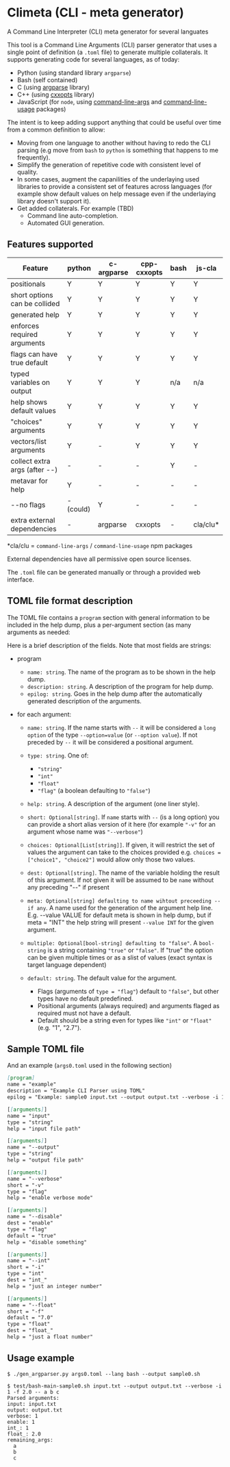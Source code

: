 # Climeta (CLI - meta generator)

A Command Line Interpreter (CLI) meta generator for several languates

This tool is a Command Line Arguments (CLI) parser generator that uses a single point of definition (a `.toml` file) to generate multiple collaterals. It supports generating code for several languages, as of today:

- Python (using standard library `argparse`)
- Bash (self contained)
- C (using [argparse](https://github.com/cofyc/argparse) library)
- C++ (using [cxxopts](https://github.com/jarro2783/cxxopts) library)
- JavaScript (for `node`, using [command-line-args](https://www.npmjs.com/package/command-line-args) and [command-line-usage](https://www.npmjs.com/package/command-line-usage) packages)

The intent is to keep adding support anything that could be useful over time from a common definition to allow: 
- Moving from one language to another without having to redo the CLI parsing (e.g move from `bash` to `python` is something that happens to me frequently).
- Simplify the generation of repetitive code with consistent level of quality.
- In some cases, augment the capanilities of the underlaying used libraries to provide a consistent set of features across languages (for example show default values on help message even if the underlaying library doesn't support it).
- Get added collaterals. For example (TBD)
  - Command line auto-completion.
  - Automated GUI generation.
 
## Features supported

| Feature                       |   python    |  c-argparse | cpp-cxxopts |  bash     | js-cla   |
|-------------------------------|-------------|-------------|-------------|-----------|----------|
| positionals                   | Y           | Y           | Y           | Y         | Y        |
| short options can be collided | Y           | Y           | Y           | Y         | Y        |
| generated help                | Y           | Y           | Y           | Y         | Y        |
| enforces required arguments   | Y           | Y           | Y           | Y         | Y        |
| flags can have true default   | Y           | Y           | Y           | Y         | Y        |
| typed variables on output     | Y           | Y           | Y           | n/a       | n/a      | 
| help shows default values     | Y           | Y           | Y           | Y         | Y        |
| "choices" arguments           | Y           | Y           | Y           | Y         | Y        |
| vectors/list arguments        | Y           | -           | Y           | Y         | Y        |
| collect extra args (after --) | -           | -           | -           | Y         | -        |
| metavar for help              | Y           | -           | -           | -         | -        |
| --no flags                    | -(could)    | Y           | -           | -         | -        |
| extra external dependencies   | -           | argparse    | cxxopts     | -         | cla/clu* |

*cla/clu = `command-line-args` / `command-line-usage` npm packages

External dependencies have all permissive open source licenses.

The `.toml` file can be generated manually or through a provided web interface.

## TOML file format description

The TOML file contains a `program` section with general information to be included in the help dump, plus a per-argument section (as many arguments as needed:

Here is a brief description of the fields. Note that most fields are strings:

- program
  - `name: string`. The name of the program as to be shown in the help dump.
  - `description: string`. A description of the program for help dump.
  - `epilog: string`. Goes in the help dump after the automatically generated description of the arguments.
 
- for each argument:
  - `name: string`. If the name starts with `--` it will be considered a `long option` of the type `--option=value` (or `--option value`). If not preceded by `--` it will be considered a positional argument.
  - `type: string`. One of:
     - `"string"`
     - `"int"`
     - `"float"`
     - `"flag"` (a boolean defaulting to `"false"`)
  - `help: string`. A description of the argument (one liner style).
  - `short: Optional[string]`. If `name` starts with `--` (is a long option) you can provide a short alias version of it here (for example `"-v"` for an argument whose name was `"--verbose"`)
  - `choices: Optional[List[string]]`. If given, it will restrict the set of values the argument can take to the choices provided e.g. `choices = ["choice1", "choice2"]` would allow only those two values.
  - `dest: Optional[string]`. The name of the variable holding the result of this argument. If not given it will be assumed to be `name` without any preceding "--" if present
  - `meta: Optional[string] defaulting to name wihtout preceeding -- if any`. A name used for the generation of the argument help line. E.g. --value VALUE for default meta is shown in help dump, but if meta = "INT" the help string will present `--value INT` for the given argument.

  - `multiple: Optional[bool-string] defaulting to "false"`. A `bool-string` is a string containing `"true"` or `"false"`. If "true" the option can be given multiple times or as a slist of values (exact syntax is target language dependent)
  - `default: string`. The default value for the argument.
    - Flags (arguments of `type = "flag"`) default to `"false"`, but other types have no default predefined.
    - Positional arguments (always required) and arguments flaged as required must not have a default.
    - Default should be a string even for types like `"int"` or `"float"` (e.g. "1", "2.7").
    
## Sample TOML file

And an example (`args0.toml` used in the following section)

```markdown
[program]
name = "example"
description = "Example CLI Parser using TOML"
epilog = "Example: sample0 input.txt --output output.txt --verbose -i 1 -f 2.0"

[[arguments]]
name = "input"
type = "string"
help = "input file path"

[[arguments]]
name = "--output"
type = "string"
help = "output file path"

[[arguments]]
name = "--verbose"
short = "-v"
type = "flag"
help = "enable verbose mode"

[[arguments]]
name = "--disable"
dest = "enable"
type = "flag"
default = "true"
help = "disable something"

[[arguments]]
name = "--int"
short = "-i"
type = "int"
dest = "int_"
help = "just an integer number"

[[arguments]]
name = "--float"
short = "-f"
default = "7.0"
type = "float"
dest = "float_"
help = "just a float number"
```

## Usage example

```
$ ./gen_argparser.py args0.toml --lang bash --output sample0.sh

$ test/bash-main-sample0.sh input.txt --output output.txt --verbose -i 1 -f 2.0 -- a b c                                                               Parsed arguments:
input: input.txt
output: output.txt
verbose: 1
enable: 1
int_: 1
float_: 2.0
remaining_args:
  a
  b
  c                    
```
